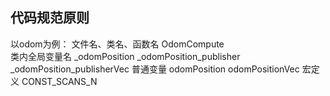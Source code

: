 ## 代码规范原则
以odom为例：
文件名、类名、函数名 OdomCompute  
类内全局变量名 _odomPosition _odomPosition_publisher _odomPosition_publisherVec 
普通变量 odomPosition odomPositionVec
宏定义 CONST_SCANS_N